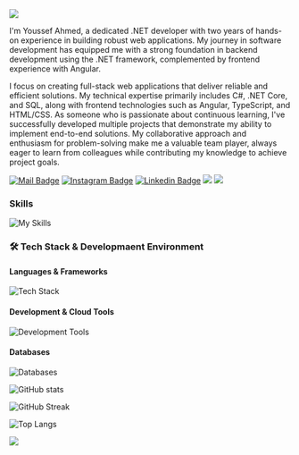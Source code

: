 <img src="https://capsule-render.vercel.app/api?type=waving&color=0:3a8296,100:091519&height=150&text=Hi,%20I'm%20Youssef%20Ahmed&fontSize=50&fontColor=61DAFB&fontAlignY=45&animation=twinkling&desc=Full%20Stack%20Developer%20(.NET%20and%20Angular)&descSize=30&descAlignY=85&section=header" />


I'm Youssef Ahmed, a dedicated .NET developer with two years of hands-on experience in building robust web applications. My journey in software development has equipped me with a strong foundation in backend development using the .NET framework, complemented by frontend experience with Angular.

I focus on creating full-stack web applications that deliver reliable and efficient solutions. My technical expertise primarily includes C#, .NET Core, and SQL, along with frontend technologies such as Angular, TypeScript, and HTML/CSS. As someone who is passionate about continuous learning, I've successfully developed multiple projects that demonstrate my ability to implement end-to-end solutions. My collaborative approach and enthusiasm for problem-solving make me a valuable team player, always eager to learn from colleagues while contributing my knowledge to achieve project goals.

[![Mail Badge](https://img.shields.io/badge/-uosefahmed0022@gmail.com-dc2626?style=flat&labelColor=dc2626&logo=gmail&logoColor=white)](mailto:uosefahmed0022@gmail.com)
[![Instagram Badge](https://img.shields.io/badge/-@uossef_agag-c026d3?style=flat&labelColor=c026d3&logo=instagram&logoColor=white)](https://www.instagram.com/uossef_agag) 
[![Linkedin Badge](https://img.shields.io/badge/-yousef_ahmed-0284c7?style=flat&labelColor=0284c7&logo=linkedin&logoColor=white)](https://www.linkedin.com/in/yousef-ahmed-175ab4268/) 
[![](https://komarev.com/ghpvc/?username=uosefahmed22&color=blue&label=Profile%20Views)](https://github.com/uosefahmed22)
[![](https://img.shields.io/github/followers/uosefahmed22?label=GitHub%20Followers)](https://github.com/uosefahmed22)

### Skills

![My Skills](https://skillicons.dev/icons?perline=12&i=html,css,bootstrap,js,ts,angular,cs,dotnet,visualstudio,vscode,git,github,mysql,sqlserver)
### 🛠️ Tech Stack & Developmaent Environment

#### Languages & Frameworks
![Tech Stack](https://skillicons.dev/icons?i=cs,dotnet,angular,ts,js,html,css,bootstrap)

#### Development & Cloud Tools
![Development Tools](https://skillicons.dev/icons?i=visualstudio,vscode,azure,docker,postman,git,github)

#### Databases
![Databases](https://skillicons.dev/icons?i=mysql,sqlserver)


![GitHub stats](https://github-readme-stats.vercel.app/api?username=uosefahmed22&theme=react&show_icons=true&)

![GitHub Streak](https://github-readme-streak-stats.herokuapp.com?user=uosefahmed22&theme=react&card_width=470)

![Top Langs](https://github-readme-stats.vercel.app/api/top-langs/?username=uosefahmed22&card_width=495&langs_count=7&layout=compact&theme=react)

<img src="https://capsule-render.vercel.app/api?type=waving&color=0:4daec8,100:091519&height=100&section=footer" />


